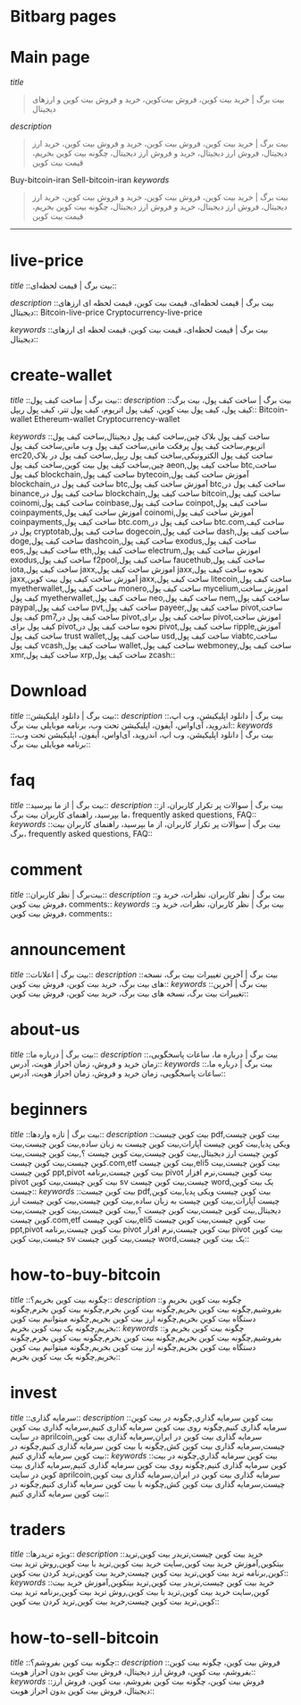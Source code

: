 # Bitbarg pages

# Main page
*title* 
> بیت برگ | خرید بیت کوین، فروش بیت‌کوین، خرید و فروش بیت کوین و ارزهای دیجیتال

*description*
> بیت برگ | خرید بیت کوین، فروش بیت کوین، خرید و فروش بیت کوین، خرید ارز دیجیتال، فروش ارز دیجیتال، خرید و فروش ارز دیجیتال، چگونه بیت کوین بخریم، قیمت بیت کوین

Buy-bitcoin-iran
Sell-bitcoin-iran
*keywords*
> بیت برگ | خرید بیت کوین، فروش بیت کوین، خرید و فروش بیت کوین، خرید ارز دیجیتال، فروش ارز دیجیتال، خرید و فروش ارز دیجیتال، چگونه بیت کوین بخریم، قیمت بیت کوین

---
# live-price
*title*
::بیت برگ | قیمت لحظه‌ای::

*description*
::بیت برگ | قیمت لحظه‌ای، قیمت بیت کوین، قیمت لحظه ای ارزهای دیجیتال::
Bitcoin-live-price
Cryptocurrency-live-price

*keywords*
::بیت برگ | قیمت لحظه‌ای، قیمت بیت کوین، قیمت لحظه ای ارزهای دیجیتال::

# create-wallet
*title*
::بیت برگ | ساخت کیف پول::
*description*
::بیت برگ | ساخت کیف پول، بیت برگ کیف پول، کیف پول بیت کوین، کیف پول اتریوم، کیف پول تتر، کیف پول ریپل::
Bitcoin-wallet
Ethereum-wallet
Cryptocurrency-wallet

*keywords*
::ساخت کیف پول بلاک چین,ساخت کیف پول دیجیتال,ساخت کیف پول اتریوم,ساخت کیف پول پرفکت مانی,ساخت کیف پول وب مانی,ساخت کیف پول erc20,ساخت کیف پول الکترونیکی,ساخت کیف پول ریپل,ساخت کیف پول در بلاک چین,ساخت کیف پول بیت کوین,ساخت کیف پول aeon,ساخت کیف پول btc,ساخت کیف پول blockchain,ساخت کیف پول bytecoin,آموزش ساخت کیف پول blockchain,ساخت کیف پول در btc,آموزش ساخت کیف پول btc,ساخت کیف پول در binance,ساخت کیف پول در blockchain,ساخت کیف پول bitcoin,ساخت کیف پول coinomi,ساخت کیف پول coinbase,ساخت کیف پول coinpot,ساخت کیف پول coinpayments,آموزش ساخت کیف پول coinomi,آموزش ساخت کیف پول coinpayments,ساخت کیف پول btc.com,ساخت کیف پول در btc.com,ساخت کیف پول در cryptotab,ساخت کیف پول dogecoin,ساخت کیف پول dash,ساخت کیف پول doge,ساخت کیف پول dashcoin,ساخت کیف پول exodus,ساخت کیف پول eos,ساخت کیف پول eth,ساخت کیف پول electrum,اموزش ساخت کیف پول exodus,ساخت کیف پول f2pool,ساخت کیف پول faucethub,ساخت کیف پول iota,ساخت کیف پول jaxx,اموزش ساخت کیف پول jaxx,نحوه ساخت کیف پول jaxx,آموزش ساخت کیف پول بیت کوین jaxx,ساخت کیف پول litecoin,ساخت کیف پول myetherwallet,ساخت کیف پول monero,ساخت کیف پول mycelium,اموزش ساخت کیف پول myetherwallet,ساخت کیف پول neo,ساخت کیف پول nem,ساخت کیف پول paypal,ساخت کیف پول pvt,ساخت کیف پول payeer,ساخت کیف پول pivot,ساخت کیف پول pm7,ساخت کیف پول در pivot,ساخت کیف پول برای pivot,اموزش ساخت کیف پول برای pivot,نحوه ساخت کیف پول در pivot,ساخت کیف پول ripple,آموزش ساخت کیف پول trust wallet,ساخت کیف پول usd,ساخت کیف پول viabtc,ساخت کیف پول vcash,ساخت کیف پول wallet,ساخت کیف پول webmoney,ساخت کیف پول xmr,ساخت کیف پول xrp,ساخت کیف پول zcash::
# Download
*title*
::بیت برگ | دانلود اپلیکیشن::
*description*
::بیت برگ | دانلود اپلیکیشن، وب اپ، اندروید، آی‌او‌اس، آیفون، اپلیکیشن تحت وب، برنامه موبایلی بیت برگ::
*keywords*
::بیت برگ | دانلود اپلیکیشن، وب اپ، اندروید، آی‌او‌اس، آیفون، اپلیکیشن تحت وب، برنامه موبایلی بیت برگ::

# faq
*title*
::بیت برگ | از ما بپرسید::
*description*
::بیت برگ | سوالات پر تکرار کاربران، از ما بپرسید، راهنمای کاربران بیت برگ، frequently asked questions, FAQ::
*keywords*
::بیت برگ | سوالات پر تکرار کاربران، از ما بپرسید، راهنمای کاربران بیت برگ، frequently asked questions, FAQ::


# comment
*title*
::بیت‌برگ | نظر کاربران::
*description*
::بیت برگ | نظر کاربران، نظرات، خرید و فروش بیت کوین، comments::
*keywords*
::بیت برگ | نظر کاربران، نظرات، خرید و فروش بیت کوین، comments::

# announcement
*title*
::بیت برگ | اعلانات::
*description*
::بیت برگ | آخرین تغییرات بیت برگ، نسخه های بیت برگ، خرید بیت کوین، فروش بیت کوین::
*keywords*
::بیت برگ | آخرین تغییرات بیت برگ، نسخه های بیت برگ، خرید بیت کوین، فروش بیت کوین::

# about-us
*title*
::بیت برگ | درباره ما::
*description*
::بیت برگ | درباره ما، ساعات پاسخگویی، زمان خرید و فروش، زمان احراز هویت، آدرس::
*keywords*
::بیت برگ | درباره ما، ساعات پاسخگویی، زمان خرید و فروش، زمان احراز هویت، آدرس::

# beginners
*title*
::بیت برگ | تازه واردها::
*description*
::بیت کوین چیست pdf,بیت کوین چیست ویکی پدیا,بیت کوین چیست آپارات,بیت کوین چیست به زبان ساده,بيت كوين چیست,بیت کوین چیست ارز دیجیتال,بيت کوین چیست,بیت کوین چیست ؟,بيت كوين چيست,بيت کوين چيست,بیت کوین چیست.com,etf بیت کوین چیست,eli5 بیت کوین چیست,بیت کوین چیست ppt,pivot بیت کوین چیست,برنامه pivot بیت کوین چیست,نرم افزار pivot بیت کوین چیست,بیت کوین sv چیست,بیت کوین چیست word,یک بیت کوین چیست::
*keywords*
::بیت کوین چیست pdf,بیت کوین چیست ویکی پدیا,بیت کوین چیست آپارات,بیت کوین چیست به زبان ساده,بيت كوين چیست,بیت کوین چیست ارز دیجیتال,بيت کوین چیست,بیت کوین چیست ؟,بيت كوين چيست,بيت کوين چيست,بیت کوین چیست.com,etf بیت کوین چیست,eli5 بیت کوین چیست,بیت کوین چیست ppt,pivot بیت کوین چیست,برنامه pivot بیت کوین چیست,نرم افزار pivot بیت کوین چیست,بیت کوین sv چیست,بیت کوین چیست word,یک بیت کوین چیست::

# how-to-buy-bitcoin
*title*
::چگونه بیت کوین بخریم؟::
*description*
::چگونه بیت کوین بخریم و بفروشیم,چگونه بيت كوين بخريم,چگونه بیت کوین بخرم,چگونه بيت كوين بخرم,چگونه دستگاه بیت کوین بخریم,چگونه ارز بیت کوین بخریم,چگونه میتوانیم بیت کوین بخریم,چگونه یک بیت کوین بخریم::
*keywords*
::چگونه بیت کوین بخریم و بفروشیم,چگونه بيت كوين بخريم,چگونه بیت کوین بخرم,چگونه بيت كوين بخرم,چگونه دستگاه بیت کوین بخریم,چگونه ارز بیت کوین بخریم,چگونه میتوانیم بیت کوین بخریم,چگونه یک بیت کوین بخریم::

# invest
*title*
::سرمایه گذاری::
*description*
::بيت كوين سرمايه گذاري,چگونه در بیت کوین سرمایه گذاری کنیم,چگونه روی بیت کوین سرمایه گذاری کنیم,سرمایه گذاری بیت کوین در سایت aprilcoin,سرمایه گذاری بیت کوین در ایران,سرمایه گذاری بیت کوین چیست,سرمایه گذاری بیت کوین کش,چگونه با بیت کوین سرمایه گذاری کنیم,چگونه در بيت كوين سرمايه گذاري كنيم::
*keywords*
::بيت كوين سرمايه گذاري,چگونه در بیت کوین سرمایه گذاری کنیم,چگونه روی بیت کوین سرمایه گذاری کنیم,سرمایه گذاری بیت کوین در سایت aprilcoin,سرمایه گذاری بیت کوین در ایران,سرمایه گذاری بیت کوین چیست,سرمایه گذاری بیت کوین کش,چگونه با بیت کوین سرمایه گذاری کنیم,چگونه در بيت كوين سرمايه گذاري كنيم::

# traders
*title*
::ویژه تریدرها::
*description*
::خرید بیت کوین چیست,تریدر بیت کوین,تريد بيتكوين,آموزش خرید بیت کوین,سایت خرید بیت کوین,ترید با بیت کوین,روش ترید بیت کوین,برنامه ترید بیت کوین,ترید بیت کوین چیست,خرید بیت کوین,تريد كردن بيت كوين::
*keywords*
::خرید بیت کوین چیست,تریدر بیت کوین,تريد بيتكوين,آموزش خرید بیت کوین,سایت خرید بیت کوین,ترید با بیت کوین,روش ترید بیت کوین,برنامه ترید بیت کوین,ترید بیت کوین چیست,خرید بیت کوین,تريد كردن بيت كوين::

# how-to-sell-bitcoin
*title*
::چگونه بیت کوین بفروشم؟::
*description*
::فروش بیت کوین، چگونه بیت کوین بفروشم، بیت کوین، فروش ارز دیجیتال، فروش بیت کوین بدون احراز هویت::
*keywords*
::فروش بیت کوین، چگونه بیت کوین بفروشم، بیت کوین، فروش ارز دیجیتال، فروش بیت کوین بدون احراز هویت::

